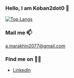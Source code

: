 ### Hello, I am Koban2dot0 👋

[![Top Langs](https://github-readme-stats.vercel.app/api/top-langs/?username=Koban2dot0)](https://github.com/anuraghazra/github-readme-stats)


### Mail me 📫
a.marakhin2077@gmail.com

### Find me on 🐱‍🏍

- [LinkedIn](https://www.linkedin.com/in/oleksii-marakhin/)
